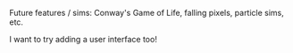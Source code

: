 Future features / sims:
Conway's Game of Life, falling pixels, particle sims, etc.

I want to try adding a user interface too!
